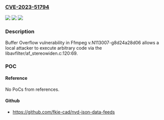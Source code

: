 ### [CVE-2023-51794](https://cve.mitre.org/cgi-bin/cvename.cgi?name=CVE-2023-51794)
![](https://img.shields.io/static/v1?label=Product&message=n%2Fa&color=blue)
![](https://img.shields.io/static/v1?label=Version&message=n%2Fa&color=blue)
![](https://img.shields.io/static/v1?label=Vulnerability&message=n%2Fa&color=brighgreen)

### Description

Buffer Overflow vulnerability in Ffmpeg v.N113007-g8d24a28d06 allows a local attacker to execute arbitrary code via the libavfilter/af_stereowiden.c:120:69.

### POC

#### Reference
No PoCs from references.

#### Github
- https://github.com/fkie-cad/nvd-json-data-feeds

